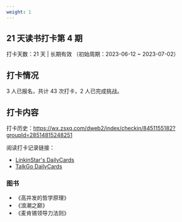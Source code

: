 ```yaml
---
weight: 1
---
```


## 21 天读书打卡第 4 期

打卡天数：21 天 | 长期有效 （初始周期：2023-06-12 ~ 2023-07-02）

## 打卡情况

3 人已报名，共计 43 次打卡，2 人已完成挑战。

## 打卡内容

打卡历史：https://wx.zsxq.com/dweb2/index/checkin/8451155182?groupId=28514815248251

阅读打卡记录链接：
- [LinkinStar's DailyCards](https://card.linkinstars.com/card/page)
- [TalkGo DailyCards](https://talkgo.news/card/page)

### 图书

- 《高并发的哲学原理》
- 《浪潮之巅》
- 《麦肯锡领导力法则》
